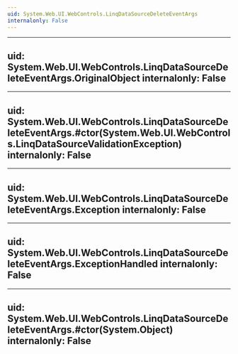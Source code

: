 ```yaml
---
uid: System.Web.UI.WebControls.LinqDataSourceDeleteEventArgs
internalonly: False
---
```


---
uid: System.Web.UI.WebControls.LinqDataSourceDeleteEventArgs.OriginalObject
internalonly: False
---

---
uid: System.Web.UI.WebControls.LinqDataSourceDeleteEventArgs.#ctor(System.Web.UI.WebControls.LinqDataSourceValidationException)
internalonly: False
---

---
uid: System.Web.UI.WebControls.LinqDataSourceDeleteEventArgs.Exception
internalonly: False
---

---
uid: System.Web.UI.WebControls.LinqDataSourceDeleteEventArgs.ExceptionHandled
internalonly: False
---

---
uid: System.Web.UI.WebControls.LinqDataSourceDeleteEventArgs.#ctor(System.Object)
internalonly: False
---
